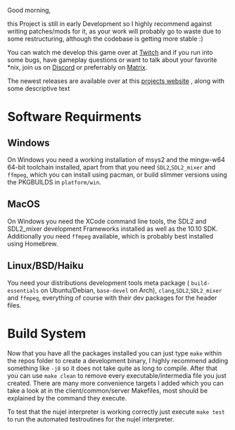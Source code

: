 Good morning,

this Project is still in early Development so I highly recommend against writing
patches/mods for it, as your work will probably go to waste due to some
restructuring, although the codebase is getting more stable :)

You can watch me develop this game over at [Twitch](https://twitch.tv/melchizedek6809)
and if you run into some bugs, have gameplay questions or want to talk about your
favorite *nix, join us on [Discord](https://discord.gg/7rhnYH2) or preferrably on
[Matrix](https://matrix.to/#/!RKZztYPGhtlgALDvMS:matrix.org?via=matrix.org).

The newest releases are available over at this [projects website](https://wolkenwelten.net)
, along with some descriptive text

# Software Requirments

## Windows
On Windows you need a working installation of msys2 and the mingw-w64 64-bit
toolchain installed, apart from that you need `SDL2`,`SDL2_mixer` and `ffmpeg`,
which you can install using pacman, or build slimmer versions using the
PKGBUILDS in `platform/win`.

## MacOS
On Windows you need the XCode command line tools, the SDL2 and SDL2_mixer
development Frameworks installed as well as the 10.10 SDK. Additionally you need
`ffmpeg` available, which is probably best installed using Homebrew.

## Linux/BSD/Haiku
You need your distributions development tools meta package ( `build-essentials`
on Ubuntu/Debian, `base-devel` on Arch), `clang`,`SDL2`,`SDL2_mixer` and
`ffmpeg`, everything of course with their dev packages for the header files.

# Build System
Now that you have all the packages installed you can just type `make` within
the repos folder to create a development binary, I highly recommend adding
something like `-j8` so it does not take quite as long to compile. After that
you can use `make clean` to remove every executable/intermedia file you just
created. There are many more convenience targets I added which you can take a
look at in the client/common/server Makefiles, most should be explained by the
command they execute.

To test that the nujel interpreter is working correctly just execute `make test`
to run the automated testroutines for the nujel interpreter.
